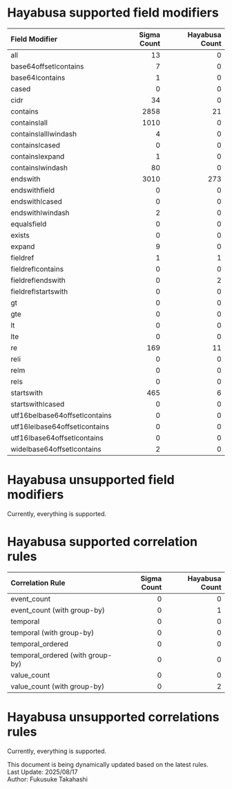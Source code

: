 # Hayabusa supported field modifiers
| Field Modifier                |   Sigma Count |   Hayabusa Count |
|:------------------------------|--------------:|-----------------:|
| all                           |            13 |                0 |
| base64offsetǀcontains         |             7 |                0 |
| base64ǀcontains               |             1 |                0 |
| cased                         |             0 |                0 |
| cidr                          |            34 |                0 |
| contains                      |          2858 |               21 |
| containsǀall                  |          1010 |                0 |
| containsǀallǀwindash          |             4 |                0 |
| containsǀcased                |             0 |                0 |
| containsǀexpand               |             1 |                0 |
| containsǀwindash              |            80 |                0 |
| endswith                      |          3010 |              273 |
| endswithfield                 |             0 |                0 |
| endswithǀcased                |             0 |                0 |
| endswithǀwindash              |             2 |                0 |
| equalsfield                   |             0 |                0 |
| exists                        |             0 |                0 |
| expand                        |             9 |                0 |
| fieldref                      |             1 |                1 |
| fieldrefǀcontains             |             0 |                0 |
| fieldrefǀendswith             |             0 |                2 |
| fieldrefǀstartswith           |             0 |                0 |
| gt                            |             0 |                0 |
| gte                           |             0 |                0 |
| lt                            |             0 |                0 |
| lte                           |             0 |                0 |
| re                            |           169 |               11 |
| reǀi                          |             0 |                0 |
| reǀm                          |             0 |                0 |
| reǀs                          |             0 |                0 |
| startswith                    |           465 |                6 |
| startswithǀcased              |             0 |                0 |
| utf16beǀbase64offsetǀcontains |             0 |                0 |
| utf16leǀbase64offsetǀcontains |             0 |                0 |
| utf16ǀbase64offsetǀcontains   |             0 |                0 |
| wideǀbase64offsetǀcontains    |             2 |                0 |

# Hayabusa unsupported field modifiers
Currently, everything is supported.


# Hayabusa supported correlation rules
| Correlation Rule                 |   Sigma Count |   Hayabusa Count |
|:---------------------------------|--------------:|-----------------:|
| event_count                      |             0 |                0 |
| event_count (with group-by)      |             0 |                1 |
| temporal                         |             0 |                0 |
| temporal (with group-by)         |             0 |                0 |
| temporal_ordered                 |             0 |                0 |
| temporal_ordered (with group-by) |             0 |                0 |
| value_count                      |             0 |                0 |
| value_count (with group-by)      |             0 |                2 |

# Hayabusa unsupported correlations rules
Currently, everything is supported.


This document is being dynamically updated based on the latest rules.  
Last Update: 2025/08/17  
Author: Fukusuke Takahashi
